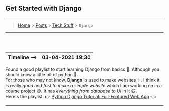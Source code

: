 ## Get Started with Django
---
> [Home](../index.md) > [Posts](../posts.md) > [Tech Stuff](tposts.md) > `Django`

---

<br>
<br>

| Timeline -->| 03-04-2021 19:30 |
|-------------|:-----------------|

Found a good playlist to start learning Django from basics 🚀. Although you should know a little bit of python 🤔.  
For those who may not know, **Django** is used to make websites ✨. I think it is really *good* and *fast to make a simple website* which I am working on in a course project 😅. It has *everything from database to UI* in it 😃.   
Here's the playlist: 👉 [Python Django Tutorial: Full-Featured Web App](https://youtube.com/playlist?list=PL-osiE80TeTtoQCKZ03TU5fNfx2UY6U4p "Python Django Tutorial") 👈

---

